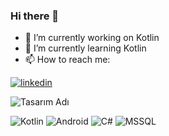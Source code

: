 
### Hi there 👋

- 🔭 I’m currently working on Kotlin
- 🌱 I’m currently learning Kotlin
- 📫 How to reach me:

[![linkedin](https://img.shields.io/badge/Linkedin-000000?style=for-the-badge&logo=Linkedin&logoColor=white)](www.linkedin.com/in/esma-ozmiş)


![Tasarım Adı](https://www.canva.com/design/DAFxID-7WnA/Qk8YNcinwBJtf8of1OXXgA/view?utm_content=DAFxID-7WnA&utm_campaign=share_your_design&utm_medium=link&utm_source=shareyourdesignpanel)


![Kotlin](https://img.shields.io/badge/Kotlin-Expert-orange)
![Android](https://img.shields.io/badge/Android-Developer-brightgreen)
![C#](https://img.shields.io/badge/C%23-Intermediate-blue)
![MSSQL](https://img.shields.io/badge/MSSQL-Intermediate-blue)
